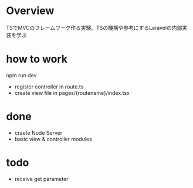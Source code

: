 # Overview
TSでMVCのフレームワーク作る実験。TSの機構や参考にするLaravelの内部実装を学ぶ

# how to work
npm run dev
- register controller in route.ts
- create view file in pages/{routename}/index.tsx

# done
- craete Node Server
- basic view & controller modules

# todo
- receive get parameter
